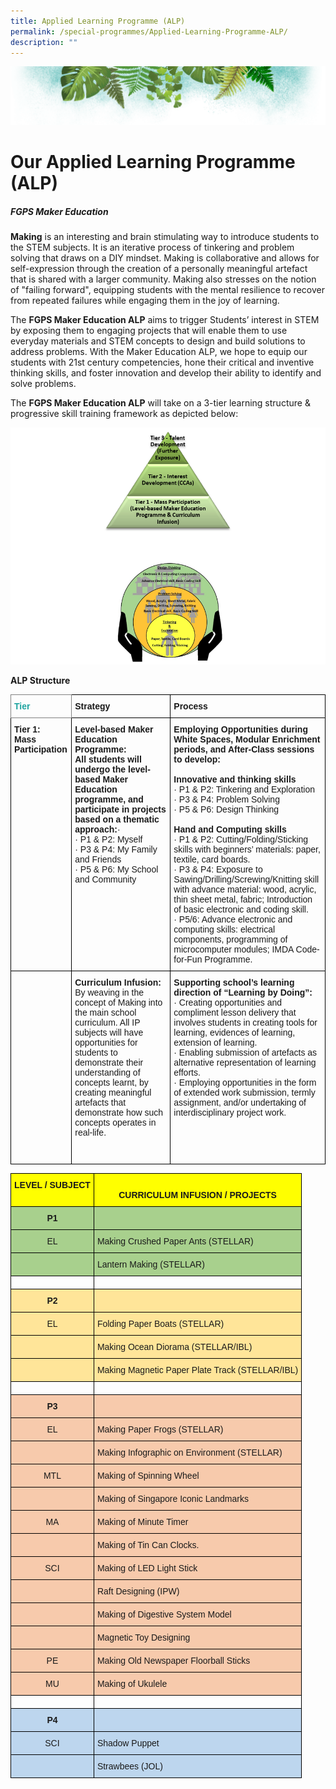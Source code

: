 ```yaml
---
title: Applied Learning Programme (ALP)
permalink: /special-programmes/Applied-Learning-Programme-ALP/
description: ""
---
```

![](/images/Banner.png)

# **Our Applied Learning Programme (ALP)**

##### **FGPS Maker Education**

<b>Making</b> is an interesting and brain stimulating way to introduce students to the STEM subjects. It is an iterative process of tinkering and problem solving that draws on a DIY mindset. Making is collaborative and allows for self-expression through the creation of a personally meaningful artefact that is shared with a larger community. Making also stresses on the notion of "failing forward", equipping students with the mental resilience to recover from repeated failures while engaging them in the joy of learning.

The <b>FGPS Maker Education ALP</b> aims to trigger Students’ interest in STEM by exposing them to engaging projects that will enable them to use everyday materials and STEM concepts to design and build solutions to address problems. With the Maker Education ALP, we hope to equip our students with 21st century competencies, hone their critical and inventive thinking skills, and foster innovation and develop their ability to identify and solve problems. 

The <b>FGPS Maker Education ALP</b> will take on a 3-tier learning structure & progressive skill training framework as depicted below:

![](/images/ALP.png)

<b>ALP Structure</b>



<style type="text/css">
.tg  {border-collapse:collapse;border-spacing:0;}
.tg td{border-color:black;border-style:solid;border-width:1px;font-family:Arial, sans-serif;font-size:14px;
  overflow:hidden;padding:10px 5px;word-break:normal;}
.tg th{border-color:black;border-style:solid;border-width:1px;font-family:Arial, sans-serif;font-size:14px;
  font-weight:normal;overflow:hidden;padding:10px 5px;word-break:normal;}
.tg .tg-1wig{font-weight:bold;text-align:left;vertical-align:top}
.tg .tg-m3tk{border-color:inherit;color:#1FA4A0;font-weight:bold;text-align:left;vertical-align:top}
.tg .tg-0lax{text-align:left;vertical-align:top}
</style>
<table class="tg">
<thead>
  <tr>
    <th class="tg-m3tk">Tier</th>
    <th class="tg-1wig">Strategy</th>
    <th class="tg-1wig">Process</th>
  </tr>
</thead>
<tbody>
  <tr>
    <td class="tg-1wig">Tier 1:<br>Mass Participation</td>
    <td class="tg-0lax"><span style="font-weight:bold">Level-based Maker Education Programme:</span><br><span style="font-weight:bold">All students will undergo the level-based Maker Education programme, and participate in projects based on a thematic approach:</span>·   <br><span style="font-weight:400;font-style:normal;text-decoration:none">· </span>P1 &amp; P2: Myself <br><span style="font-weight:400;font-style:normal;text-decoration:none">· </span>P3 &amp; P4: My Family and Friends<br><span style="font-weight:400;font-style:normal;text-decoration:none">· </span>P5 &amp; P6: My School and Community<br> </td>
    <td class="tg-0lax"><span style="font-weight:bold">Employing Opportunities during White Spaces, Modular Enrichment periods, and After-Class sessions to develop:</span><br> <br><span style="font-weight:bold">Innovative and thinking skills</span><br>·   P1 &amp; P2: Tinkering and Exploration<br>·   P3 &amp; P4: Problem Solving<br>·   P5 &amp; P6: Design Thinking<br> <br><span style="font-weight:bold">Hand and Computing skills</span><br>·   P1 &amp; P2: Cutting/Folding/Sticking skills with beginners’ materials: paper, textile, card boards.<br>·   P3 &amp; P4: Exposure to Sawing/Drilling/Screwing/Knitting skill with advance material: wood, acrylic, thin sheet metal, fabric; Introduction of basic electronic and coding skill.<br>·   P5/6: Advance electronic and computing skills: electrical components, programming of microcomputer modules; IMDA Code-for-Fun Programme.<br> </td>
  </tr>
  <tr>
    <td class="tg-0lax"> </td>
    <td class="tg-0lax"><span style="font-weight:bold">Curriculum Infusion:</span><br>By weaving in the concept of Making into the main school curriculum. All IP subjects will have opportunities for students to demonstrate their understanding of concepts learnt, by creating meaningful artefacts that demonstrate how such concepts operates in real-life. <br> <br> <br> </td>
    <td class="tg-0lax"><span style="font-weight:bold">Supporting school’s learning direction of “Learning by Doing”:</span><br>·    Creating opportunities and compliment lesson delivery that involves students in creating tools for learning, evidences of learning, extension of learning.<br>·    Enabling submission of artefacts as alternative representation of learning efforts.<br>·    Employing opportunities in the form of extended work submission, termly assignment, and/or undertaking of interdisciplinary project work. <br> </td>
  </tr>
</tbody>
</table>

<style type="text/css">
.tg  {border-collapse:collapse;border-spacing:0;}
.tg td{border-color:black;border-style:solid;border-width:1px;font-family:Arial, sans-serif;font-size:14px;
  overflow:hidden;padding:10px 5px;word-break:normal;}
.tg th{border-color:black;border-style:solid;border-width:1px;font-family:Arial, sans-serif;font-size:14px;
  font-weight:normal;overflow:hidden;padding:10px 5px;word-break:normal;}
.tg .tg-rijp{background-color:#A8D08D;text-align:left;vertical-align:top}
.tg .tg-1wig{font-weight:bold;text-align:left;vertical-align:top}
.tg .tg-mkf8{background-color:#FFE599;text-align:left;vertical-align:top}
.tg .tg-qzzm{background-color:#BDD6EE;text-align:center;vertical-align:top}
.tg .tg-3owx{background-color:#BDD6EE;font-weight:bold;text-align:center;vertical-align:top}
.tg .tg-00wk{background-color:#A8D08D;font-weight:bold;text-align:left;vertical-align:top}
.tg .tg-lfva{background-color:#FFE599;text-align:center;vertical-align:top}
.tg .tg-hx81{background-color:#FF0;font-weight:bold;text-align:center;vertical-align:top}
.tg .tg-mzei{background-color:#A8D08D;font-weight:bold;text-align:center;vertical-align:top}
.tg .tg-zobt{background-color:#A8D08D;text-align:center;vertical-align:top}
.tg .tg-amwm{font-weight:bold;text-align:center;vertical-align:top}
.tg .tg-5x6j{background-color:#FFE599;font-weight:bold;text-align:center;vertical-align:top}
.tg .tg-8z71{background-color:#FFE599;font-weight:bold;text-align:left;vertical-align:top}
.tg .tg-awik{background-color:#F7CAAC;font-weight:bold;text-align:center;vertical-align:top}
.tg .tg-4x19{background-color:#F7CAAC;text-align:left;vertical-align:top}
.tg .tg-nlfv{background-color:#F7CAAC;text-align:center;vertical-align:top}
.tg .tg-0lax{text-align:left;vertical-align:top}
.tg .tg-1csg{background-color:#BDD6EE;text-align:left;vertical-align:top}
</style>
<table class="tg">
<thead>
  <tr>
    <th class="tg-hx81">LEVEL / SUBJECT</th>
    <th class="tg-hx81"> <br>CURRICULUM INFUSION / PROJECTS</th>
  </tr>
</thead>
<tbody>
  <tr>
    <td class="tg-mzei">P1</td>
    <td class="tg-00wk"> </td>
  </tr>
  <tr>
    <td class="tg-zobt">EL</td>
    <td class="tg-rijp">Making Crushed Paper Ants (STELLAR)</td>
  </tr>
  <tr>
    <td class="tg-mzei"> </td>
    <td class="tg-rijp">Lantern Making (STELLAR)</td>
  </tr>
  <tr>
    <td class="tg-amwm"> </td>
    <td class="tg-1wig"> </td>
  </tr>
  <tr>
    <td class="tg-5x6j">P2</td>
    <td class="tg-8z71"> </td>
  </tr>
  <tr>
    <td class="tg-lfva">EL</td>
    <td class="tg-mkf8">Folding Paper Boats (STELLAR)</td>
  </tr>
  <tr>
    <td class="tg-5x6j"> </td>
    <td class="tg-mkf8">Making Ocean Diorama (STELLAR/IBL)</td>
  </tr>
  <tr>
    <td class="tg-5x6j"> </td>
    <td class="tg-mkf8">Making Magnetic Paper Plate Track (STELLAR/IBL)</td>
  </tr>
  <tr>
    <td class="tg-amwm"> </td>
    <td class="tg-1wig"> </td>
  </tr>
  <tr>
    <td class="tg-awik">P3</td>
    <td class="tg-4x19"></td>
  </tr>
  <tr>
    <td class="tg-nlfv">EL</td>
    <td class="tg-4x19">Making Paper Frogs (STELLAR)</td>
  </tr>
  <tr>
    <td class="tg-nlfv"> </td>
    <td class="tg-4x19">Making Infographic on Environment (STELLAR)</td>
  </tr>
  <tr>
    <td class="tg-nlfv">MTL</td>
    <td class="tg-4x19">Making of Spinning Wheel </td>
  </tr>
  <tr>
    <td class="tg-nlfv"> </td>
    <td class="tg-4x19">Making of Singapore Iconic Landmarks</td>
  </tr>
  <tr>
    <td class="tg-nlfv">MA</td>
    <td class="tg-4x19">Making of Minute Timer</td>
  </tr>
  <tr>
    <td class="tg-nlfv"> </td>
    <td class="tg-4x19">Making of Tin Can Clocks.</td>
  </tr>
  <tr>
    <td class="tg-nlfv">SCI</td>
    <td class="tg-4x19">Making of LED Light Stick </td>
  </tr>
  <tr>
    <td class="tg-nlfv"> </td>
    <td class="tg-4x19">Raft Designing (IPW)</td>
  </tr>
  <tr>
    <td class="tg-nlfv"> </td>
    <td class="tg-4x19">Making of Digestive System Model</td>
  </tr>
  <tr>
    <td class="tg-nlfv"> </td>
    <td class="tg-4x19">Magnetic Toy Designing</td>
  </tr>
  <tr>
    <td class="tg-nlfv">PE</td>
    <td class="tg-4x19">Making Old Newspaper Floorball Sticks</td>
  </tr>
  <tr>
    <td class="tg-nlfv">MU</td>
    <td class="tg-4x19">Making of Ukulele</td>
  </tr>
  <tr>
    <td class="tg-amwm"> </td>
    <td class="tg-0lax"> </td>
  </tr>
  <tr>
    <td class="tg-3owx">P4</td>
    <td class="tg-1csg"> </td>
  </tr>
  <tr>
    <td class="tg-qzzm">SCI</td>
    <td class="tg-1csg">Shadow Puppet</td>
  </tr>
  <tr>
    <td class="tg-3owx"> </td>
    <td class="tg-1csg">Strawbees (JOL)</td>
  </tr>
</tbody>
</table>